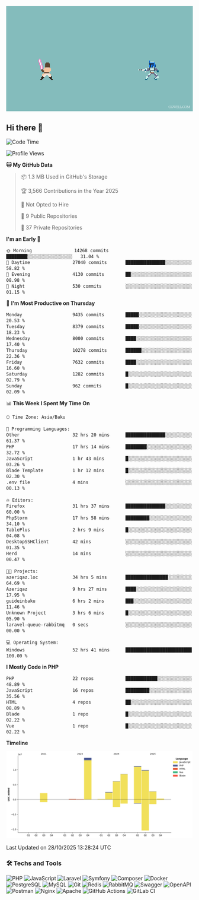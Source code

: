 <!--WALLPAPER-->
<p align='center'>
  <img src='assets/wallpapers/14.gif' alt='Banner'>
</p>
<!--/WALLPAPER-->

## Hi there 👋

<!--START_SECTION:waka-->
![Code Time](http://img.shields.io/badge/Code%20Time-577%20hrs%2021%20mins-blue)

![Profile Views](http://img.shields.io/badge/Profile%20Views-0-blue)

**🐱 My GitHub Data** 

> 📦 1.3 MB Used in GitHub's Storage 
 > 
> 🏆 3,566 Contributions in the Year 2025
 > 
> 🚫 Not Opted to Hire
 > 
> 📜 9 Public Repositories 
 > 
> 🔑 37 Private Repositories 
 > 
**I'm an Early 🐤** 

```text
🌞 Morning                14268 commits       ████████░░░░░░░░░░░░░░░░░   31.04 % 
🌆 Daytime                27040 commits       ███████████████░░░░░░░░░░   58.82 % 
🌃 Evening                4130 commits        ██░░░░░░░░░░░░░░░░░░░░░░░   08.98 % 
🌙 Night                  530 commits         ░░░░░░░░░░░░░░░░░░░░░░░░░   01.15 % 
```
📅 **I'm Most Productive on Thursday** 

```text
Monday                   9435 commits        █████░░░░░░░░░░░░░░░░░░░░   20.53 % 
Tuesday                  8379 commits        █████░░░░░░░░░░░░░░░░░░░░   18.23 % 
Wednesday                8000 commits        ████░░░░░░░░░░░░░░░░░░░░░   17.40 % 
Thursday                 10278 commits       ██████░░░░░░░░░░░░░░░░░░░   22.36 % 
Friday                   7632 commits        ████░░░░░░░░░░░░░░░░░░░░░   16.60 % 
Saturday                 1282 commits        █░░░░░░░░░░░░░░░░░░░░░░░░   02.79 % 
Sunday                   962 commits         █░░░░░░░░░░░░░░░░░░░░░░░░   02.09 % 
```


📊 **This Week I Spent My Time On** 

```text
🕑︎ Time Zone: Asia/Baku

💬 Programming Languages: 
Other                    32 hrs 20 mins      ███████████████░░░░░░░░░░   61.37 % 
PHP                      17 hrs 14 mins      ████████░░░░░░░░░░░░░░░░░   32.72 % 
JavaScript               1 hr 43 mins        █░░░░░░░░░░░░░░░░░░░░░░░░   03.26 % 
Blade Template           1 hr 12 mins        █░░░░░░░░░░░░░░░░░░░░░░░░   02.30 % 
.env file                4 mins              ░░░░░░░░░░░░░░░░░░░░░░░░░   00.13 % 

🔥 Editors: 
Firefox                  31 hrs 37 mins      ███████████████░░░░░░░░░░   60.00 % 
PhpStorm                 17 hrs 58 mins      █████████░░░░░░░░░░░░░░░░   34.10 % 
TablePlus                2 hrs 9 mins        █░░░░░░░░░░░░░░░░░░░░░░░░   04.08 % 
DesktopSSHClient         42 mins             ░░░░░░░░░░░░░░░░░░░░░░░░░   01.35 % 
Herd                     14 mins             ░░░░░░░░░░░░░░░░░░░░░░░░░   00.47 % 

🐱‍💻 Projects: 
azeriqaz.loc             34 hrs 5 mins       ████████████████░░░░░░░░░   64.69 % 
Azeriqaz                 9 hrs 27 mins       ████░░░░░░░░░░░░░░░░░░░░░   17.95 % 
guideinbaku              6 hrs 2 mins        ███░░░░░░░░░░░░░░░░░░░░░░   11.46 % 
Unknown Project          3 hrs 6 mins        █░░░░░░░░░░░░░░░░░░░░░░░░   05.90 % 
laravel-queue-rabbitmq   0 secs              ░░░░░░░░░░░░░░░░░░░░░░░░░   00.00 % 

💻 Operating System: 
Windows                  52 hrs 41 mins      █████████████████████████   100.00 % 
```

**I Mostly Code in PHP** 

```text
PHP                      22 repos            ████████████░░░░░░░░░░░░░   48.89 % 
JavaScript               16 repos            █████████░░░░░░░░░░░░░░░░   35.56 % 
HTML                     4 repos             ██░░░░░░░░░░░░░░░░░░░░░░░   08.89 % 
Blade                    1 repo              █░░░░░░░░░░░░░░░░░░░░░░░░   02.22 % 
Vue                      1 repo              █░░░░░░░░░░░░░░░░░░░░░░░░   02.22 % 
```



**Timeline**

![Lines of Code chart](https://raw.githubusercontent.com/feridnesibzade/feridnesibzade/main/assets/bar_graph.png)


 Last Updated on 28/10/2025 13:28:24 UTC
<!--END_SECTION:waka-->

### 🛠️ Techs and Tools

![PHP](https://img.shields.io/badge/PHP-777BB4?style=for-the-badge&logo=php&logoColor=white)
![JavaScript](https://img.shields.io/badge/JavaScript-F7DF1E?style=for-the-badge&logo=javascript&logoColor=000)
![Laravel](https://img.shields.io/badge/Laravel-F55247?style=for-the-badge&logo=laravel&logoColor=white)
![Symfony](https://img.shields.io/badge/Symfony-000000?style=for-the-badge&logo=symfony&logoColor=white)
![Composer](https://img.shields.io/badge/Composer-885630?style=for-the-badge&logo=composer&logoColor=white)
![Docker](https://img.shields.io/badge/Docker-2496ED?style=for-the-badge&logo=docker&logoColor=white)
![PostgreSQL](https://img.shields.io/badge/PostgreSQL-4169E1?style=for-the-badge&logo=postgresql&logoColor=white)
![MySQL](https://img.shields.io/badge/MySQL-4479A1?style=for-the-badge&logo=mysql&logoColor=white)
![Git](https://img.shields.io/badge/Git-F05032?style=for-the-badge&logo=git&logoColor=white)
![Redis](https://img.shields.io/badge/Redis-DC382D?style=for-the-badge&logo=redis&logoColor=white)
![RabbitMQ](https://img.shields.io/badge/RabbitMQ-FF6600?style=for-the-badge&logo=rabbitmq&logoColor=white)
![Swagger](https://img.shields.io/badge/Swagger-85EA2D?style=for-the-badge&logo=swagger&logoColor=black)
![OpenAPI](https://img.shields.io/badge/OpenAPI-6BA539?style=for-the-badge&logo=openapiinitiative&logoColor=white)
![Postman](https://img.shields.io/badge/Postman-FF6C37?style=for-the-badge&logo=postman&logoColor=white)
![Nginx](https://img.shields.io/badge/Nginx-009639?style=for-the-badge&logo=nginx&logoColor=white)
![Apache](https://img.shields.io/badge/Apache-D22128?style=for-the-badge&logo=apache&logoColor=white)
![GitHub Actions](https://img.shields.io/badge/GitHub%20Actions-2088FF?style=for-the-badge&logo=githubactions&logoColor=white)
![GitLab CI](https://img.shields.io/badge/GitLab%20CI-FC6D26?style=for-the-badge&logo=gitlab&logoColor=white)

